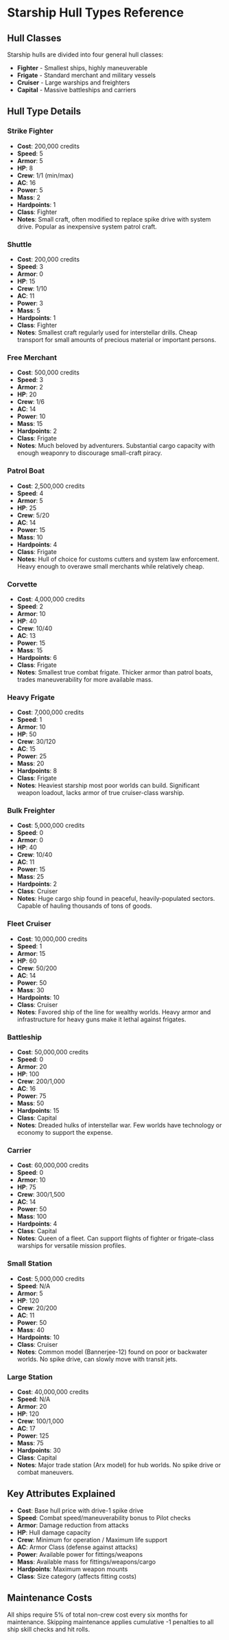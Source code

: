# Starship Hull Types Reference

## Hull Classes

Starship hulls are divided into four general hull classes:
- **Fighter** - Smallest ships, highly maneuverable
- **Frigate** - Standard merchant and military vessels
- **Cruiser** - Large warships and freighters
- **Capital** - Massive battleships and carriers

## Hull Type Details

### Strike Fighter
- **Cost**: 200,000 credits
- **Speed**: 5
- **Armor**: 5
- **HP**: 8
- **Crew**: 1/1 (min/max)
- **AC**: 16
- **Power**: 5
- **Mass**: 2
- **Hardpoints**: 1
- **Class**: Fighter
- **Notes**: Small craft, often modified to replace spike drive with system drive. Popular as inexpensive system patrol craft.

### Shuttle
- **Cost**: 200,000 credits
- **Speed**: 3
- **Armor**: 0
- **HP**: 15
- **Crew**: 1/10
- **AC**: 11
- **Power**: 3
- **Mass**: 5
- **Hardpoints**: 1
- **Class**: Fighter
- **Notes**: Smallest craft regularly used for interstellar drills. Cheap transport for small amounts of precious material or important persons.

### Free Merchant
- **Cost**: 500,000 credits
- **Speed**: 3
- **Armor**: 2
- **HP**: 20
- **Crew**: 1/6
- **AC**: 14
- **Power**: 10
- **Mass**: 15
- **Hardpoints**: 2
- **Class**: Frigate
- **Notes**: Much beloved by adventurers. Substantial cargo capacity with enough weaponry to discourage small-craft piracy.

### Patrol Boat
- **Cost**: 2,500,000 credits
- **Speed**: 4
- **Armor**: 5
- **HP**: 25
- **Crew**: 5/20
- **AC**: 14
- **Power**: 15
- **Mass**: 10
- **Hardpoints**: 4
- **Class**: Frigate
- **Notes**: Hull of choice for customs cutters and system law enforcement. Heavy enough to overawe small merchants while relatively cheap.

### Corvette
- **Cost**: 4,000,000 credits
- **Speed**: 2
- **Armor**: 10
- **HP**: 40
- **Crew**: 10/40
- **AC**: 13
- **Power**: 15
- **Mass**: 15
- **Hardpoints**: 6
- **Class**: Frigate
- **Notes**: Smallest true combat frigate. Thicker armor than patrol boats, trades maneuverability for more available mass.

### Heavy Frigate
- **Cost**: 7,000,000 credits
- **Speed**: 1
- **Armor**: 10
- **HP**: 50
- **Crew**: 30/120
- **AC**: 15
- **Power**: 25
- **Mass**: 20
- **Hardpoints**: 8
- **Class**: Frigate
- **Notes**: Heaviest starship most poor worlds can build. Significant weapon loadout, lacks armor of true cruiser-class warship.

### Bulk Freighter
- **Cost**: 5,000,000 credits
- **Speed**: 0
- **Armor**: 0
- **HP**: 40
- **Crew**: 10/40
- **AC**: 11
- **Power**: 15
- **Mass**: 25
- **Hardpoints**: 2
- **Class**: Cruiser
- **Notes**: Huge cargo ship found in peaceful, heavily-populated sectors. Capable of hauling thousands of tons of goods.

### Fleet Cruiser
- **Cost**: 10,000,000 credits
- **Speed**: 1
- **Armor**: 15
- **HP**: 60
- **Crew**: 50/200
- **AC**: 14
- **Power**: 50
- **Mass**: 30
- **Hardpoints**: 10
- **Class**: Cruiser
- **Notes**: Favored ship of the line for wealthy worlds. Heavy armor and infrastructure for heavy guns make it lethal against frigates.

### Battleship
- **Cost**: 50,000,000 credits
- **Speed**: 0
- **Armor**: 20
- **HP**: 100
- **Crew**: 200/1,000
- **AC**: 16
- **Power**: 75
- **Mass**: 50
- **Hardpoints**: 15
- **Class**: Capital
- **Notes**: Dreaded hulks of interstellar war. Few worlds have technology or economy to support the expense.

### Carrier
- **Cost**: 60,000,000 credits
- **Speed**: 0
- **Armor**: 10
- **HP**: 75
- **Crew**: 300/1,500
- **AC**: 14
- **Power**: 50
- **Mass**: 100
- **Hardpoints**: 4
- **Class**: Capital
- **Notes**: Queen of a fleet. Can support flights of fighter or frigate-class warships for versatile mission profiles.

### Small Station
- **Cost**: 5,000,000 credits
- **Speed**: N/A
- **Armor**: 5
- **HP**: 120
- **Crew**: 20/200
- **AC**: 11
- **Power**: 50
- **Mass**: 40
- **Hardpoints**: 10
- **Class**: Cruiser
- **Notes**: Common model (Bannerjee-12) found on poor or backwater worlds. No spike drive, can slowly move with transit jets.

### Large Station
- **Cost**: 40,000,000 credits
- **Speed**: N/A
- **Armor**: 20
- **HP**: 120
- **Crew**: 100/1,000
- **AC**: 17
- **Power**: 125
- **Mass**: 75
- **Hardpoints**: 30
- **Class**: Capital
- **Notes**: Major trade station (Arx model) for hub worlds. No spike drive or combat maneuvers.

## Key Attributes Explained

- **Cost**: Base hull price with drive-1 spike drive
- **Speed**: Combat speed/maneuverability bonus to Pilot checks
- **Armor**: Damage reduction from attacks
- **HP**: Hull damage capacity
- **Crew**: Minimum for operation / Maximum life support
- **AC**: Armor Class (defense against attacks)
- **Power**: Available power for fittings/weapons
- **Mass**: Available mass for fittings/weapons/cargo
- **Hardpoints**: Maximum weapon mounts
- **Class**: Size category (affects fitting costs)

## Maintenance Costs

All ships require 5% of total non-crew cost every six months for maintenance. Skipping maintenance applies cumulative -1 penalties to all ship skill checks and hit rolls.